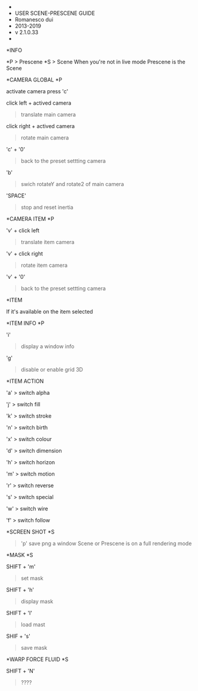 *
* USER SCENE-PRESCENE GUIDE
* Romanesco dui 
* 2013-2019
* v 2.1.0.33
* 
*INFO

*P > Prescene
*S > Scene
When you're not in live mode Prescene is the Scene




*CAMERA GLOBAL *P

activate camera press 'c'

click left + actived camera
>translate main camera

click right + actived camera
>rotate main camera

'c' + '0' 
>back to the preset settting camera

'b'
>swich rotateY and rotate2 of main camera

'SPACE'
>stop and reset inertia


*CAMERA ITEM *P

'v' + click left 
>translate item camera

'v' + click right
>rotate item camera

'v' + '0' 
>back to the preset settting camera



*ITEM 

If it's available on the item selected

*ITEM INFO *P

'i' 
> display a window info

'g'
> disable or enable grid 3D

*ITEM ACTION

'a' > switch alpha

'j' > switch fill

'k' > switch stroke

'n' > switch birth

'x' > switch colour

'd' > switch dimension

'h' > switch horizon 

'm' > switch motion

'r' > switch reverse

's' > switch special

'w' > switch wire

'f' > switch follow


*SCREEN SHOT *S

>'p'
save png a window Scene or Prescene is on a full rendering mode



*MASK *S

SHIFT + 'm'
> set mask

SHIFT + 'h'
> display mask

SHIFT + 'l'
> load mast

SHIF + 's'
> save mask

*WARP FORCE FLUID *S

SHIFT + 'N'
> ????










